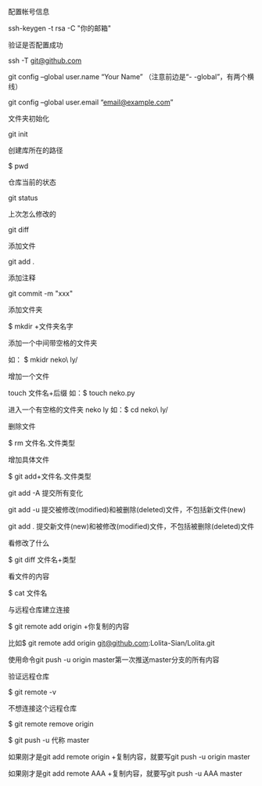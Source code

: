 配置帐号信息

ssh-keygen -t rsa -C "你的邮箱"

验证是否配置成功

ssh -T git@github.com

git config –global user.name “Your Name” （注意前边是“- -global”，有两个横线） 

git config –global user.email “email@example.com”

文件夹初始化

git init

创建库所在的路径

$ pwd

仓库当前的状态

git status

上次怎么修改的

git diff

添加文件

git add .

添加注释

git commit -m "xxx"

添加文件夹

$ mkdir +文件夹名字

添加一个中间带空格的文件夹

如： $ mkidr neko\ ly/


增加一个文件

touch 文件名+后缀
如：$ touch neko.py

进入一个有空格的文件夹 neko ly
如：$ cd neko\ ly/

删除文件

$ rm 文件名.文件类型 

增加具体文件

$ git add+文件名.文件类型

git add -A 提交所有变化 

git add -u 提交被修改(modified)和被删除(deleted)文件，不包括新文件(new) 

git add . 提交新文件(new)和被修改(modified)文件，不包括被删除(deleted)文件

看修改了什么

$ git diff 文件名+类型

看文件的内容

$ cat 文件名

与远程仓库建立连接

$ git remote add origin +你复制的内容

比如$ git remote add origin git@github.com:Lolita-Sian/Lolita.git

使用命令git push -u origin master第一次推送master分支的所有内容

验证远程仓库

$ git remote -v

不想连接这个远程仓库

$ git remote remove origin

$ git push -u 代称 master 

如果刚才是git add remote origin +复制内容，就要写git push -u origin master 

如果刚才是git add remote AAA +复制内容，就要写git push -u AAA master

















